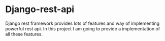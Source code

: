 # Django-rest-api
Django rest framework provides lots of features and way of implementing powerful rest api. In this project I am going to provide a implementation of all these features.
